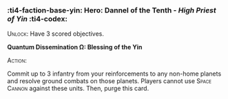 ### :ti4-faction-base-yin: **Hero**: Dannel of the Tenth - _High Priest of Yin_ :ti4-codex:

<span style="font-variant:small-caps;">Unlock</span>: Have 3 scored objectives.

**Quantum Dissemination Ω: Blessing of the Yin**

<span style="font-variant:small-caps;">Action</span>:

Commit up to 3 infantry from your reinforcements to any non-home planets and resolve ground combats on those planets. Players cannot use <span style="font-variant:small-caps;">Space Cannon</span> against these units. Then, purge this card.
